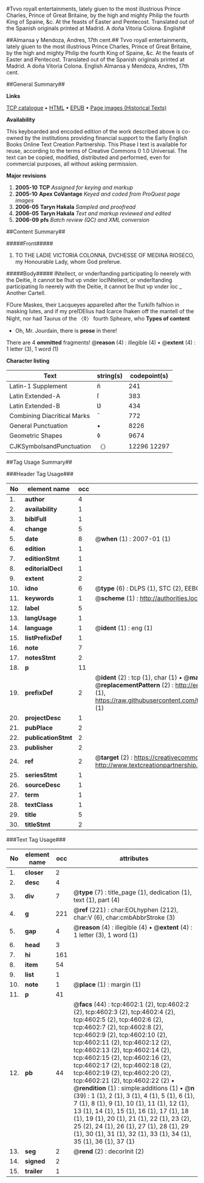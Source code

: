 #Tvvo royall entertainments, lately giuen to the most illustrious Prince Charles, Prince of Great Britaine, by the high and mighty Philip the fourth King of Spaine, &c. At the feasts of Easter and Pentecost. Translated out of the Spanish originals printed at Madrid. A doña Vitoria Colona. English#

##Almansa y Mendoza, Andres, 17th cent.##
Tvvo royall entertainments, lately giuen to the most illustrious Prince Charles, Prince of Great Britaine, by the high and mighty Philip the fourth King of Spaine, &c. At the feasts of Easter and Pentecost. Translated out of the Spanish originals printed at Madrid.
A doña Vitoria Colona. English
Almansa y Mendoza, Andres, 17th cent.

##General Summary##

**Links**

[TCP catalogue](http://www.ota.ox.ac.uk/tcp/)  • 
[HTML](http://tei.it.ox.ac.uk/tcp/Texts-HTML/free/A18/A18907.html)  • 
[EPUB](http://tei.it.ox.ac.uk/tcp/Texts-EPUB/free/A18/A18907.epub) • 
[Page images (Historical Texts)](https://data.historicaltexts.jisc.ac.uk/view?pubId=eebo-99840130e&pageId=eebo-99840130e-4602-1)

**Availability**

This keyboarded and encoded edition of the
	       work described above is co-owned by the institutions
	       providing financial support to the Early English Books
	       Online Text Creation Partnership. This Phase I text is
	       available for reuse, according to the terms of Creative
	       Commons 0 1.0 Universal. The text can be copied,
	       modified, distributed and performed, even for
	       commercial purposes, all without asking permission.

**Major revisions**

1. __2005-10__ __TCP__ *Assigned for keying and markup*
1. __2005-10__ __Apex CoVantage__ *Keyed and coded from ProQuest page images*
1. __2006-05__ __Taryn Hakala__ *Sampled and proofread*
1. __2006-05__ __Taryn Hakala__ *Text and markup reviewed and edited*
1. __2006-09__ __pfs__ *Batch review (QC) and XML conversion*

##Content Summary##

#####Front#####

1. TO THE LADIE VICTORIA COLONNA, DVCHESSE OF MEDINA RIOSECO, my Honourable Lady, whom God preſerue.

#####Body#####
INtellect, or vnderſtanding participating ſo neerely with the Deitie, it cannot be ſhut vp vnder locINtellect, or vnderſtanding participating ſo neerely with the Deitie, it cannot be ſhut vp vnder loc
    _ Another Cartell.

FOure Maskes, their Lacqueyes apparelled after the Turkiſh faſhion in masking ſutes, and if my preſDElius had ſcarce ſhaken off the mantell of the Night, nor had Taurus of the 〈◊〉 fourth Spheare, who
**Types of content**

  * Oh, Mr. Jourdain, there is **prose** in there!

There are 4 **ommitted** fragments! 
 @__reason__ (4) : illegible (4)  •  @__extent__ (4) : 1 letter (3), 1 word (1)

**Character listing**


|Text|string(s)|codepoint(s)|
|---|---|---|
|Latin-1 Supplement|ñ|241|
|Latin Extended-A|ſ|383|
|Latin Extended-B|Ʋ|434|
|Combining             Diacritical Marks|̄|772|
|General Punctuation|•|8226|
|Geometric Shapes|◊|9674|
|CJKSymbolsandPunctuation|〈〉|12296 12297|

##Tag Usage Summary##

###Header Tag Usage###

|No|element name|occ|attributes|
|---|---|---|---|
|1.|__author__|4||
|2.|__availability__|1||
|3.|__biblFull__|1||
|4.|__change__|5||
|5.|__date__|8| @__when__ (1) : 2007-01 (1)|
|6.|__edition__|1||
|7.|__editionStmt__|1||
|8.|__editorialDecl__|1||
|9.|__extent__|2||
|10.|__idno__|6| @__type__ (6) : DLPS (1), STC (2), EEBO-CITATION (1), PROQUEST (1), VID (1)|
|11.|__keywords__|1| @__scheme__ (1) : http://authorities.loc.gov/ (1)|
|12.|__label__|5||
|13.|__langUsage__|1||
|14.|__language__|1| @__ident__ (1) : eng (1)|
|15.|__listPrefixDef__|1||
|16.|__note__|7||
|17.|__notesStmt__|2||
|18.|__p__|11||
|19.|__prefixDef__|2| @__ident__ (2) : tcp (1), char (1)  •  @__matchPattern__ (2) : ([0-9\-]+):([0-9IVX]+) (1), (.+) (1)  •  @__replacementPattern__ (2) : http://eebo.chadwyck.com/downloadtiff?vid=$1&page=$2 (1), https://raw.githubusercontent.com/textcreationpartnership/Texts/master/tcpchars.xml#$1 (1)|
|20.|__projectDesc__|1||
|21.|__pubPlace__|2||
|22.|__publicationStmt__|2||
|23.|__publisher__|2||
|24.|__ref__|2| @__target__ (2) : https://creativecommons.org/publicdomain/zero/1.0/ (1), http://www.textcreationpartnership.org/docs/. (1)|
|25.|__seriesStmt__|1||
|26.|__sourceDesc__|1||
|27.|__term__|1||
|28.|__textClass__|1||
|29.|__title__|5||
|30.|__titleStmt__|2||


###Text Tag Usage###

|No|element name|occ|attributes|
|---|---|---|---|
|1.|__closer__|2||
|2.|__desc__|4||
|3.|__div__|7| @__type__ (7) : title_page (1), dedication (1), text (1), part (4)|
|4.|__g__|221| @__ref__ (221) : char:EOLhyphen (212), char:V (6), char:cmbAbbrStroke (3)|
|5.|__gap__|4| @__reason__ (4) : illegible (4)  •  @__extent__ (4) : 1 letter (3), 1 word (1)|
|6.|__head__|3||
|7.|__hi__|161||
|8.|__item__|54||
|9.|__list__|1||
|10.|__note__|1| @__place__ (1) : margin (1)|
|11.|__p__|41||
|12.|__pb__|44| @__facs__ (44) : tcp:4602:1 (2), tcp:4602:2 (2), tcp:4602:3 (2), tcp:4602:4 (2), tcp:4602:5 (2), tcp:4602:6 (2), tcp:4602:7 (2), tcp:4602:8 (2), tcp:4602:9 (2), tcp:4602:10 (2), tcp:4602:11 (2), tcp:4602:12 (2), tcp:4602:13 (2), tcp:4602:14 (2), tcp:4602:15 (2), tcp:4602:16 (2), tcp:4602:17 (2), tcp:4602:18 (2), tcp:4602:19 (2), tcp:4602:20 (2), tcp:4602:21 (2), tcp:4602:22 (2)  •  @__rendition__ (1) : simple:additions (1)  •  @__n__ (39) : 1 (1), 2 (1), 3 (1), 4 (1), 5 (1), 6 (1), 7 (1), 8 (1), 9 (1), 10 (1), 11 (1), 12 (1), 13 (1), 14 (1), 15 (1), 16 (1), 17 (1), 18 (1), 19 (1), 20 (1), 21 (1), 22 (1), 23 (2), 25 (2), 24 (1), 26 (1), 27 (1), 28 (1), 29 (1), 30 (1), 31 (1), 32 (1), 33 (1), 34 (1), 35 (1), 36 (1), 37 (1)|
|13.|__seg__|2| @__rend__ (2) : decorInit (2)|
|14.|__signed__|2||
|15.|__trailer__|1||
